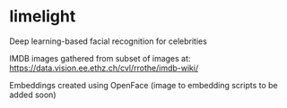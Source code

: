 # limelight
Deep learning-based facial recognition for celebrities

IMDB images gathered from subset of images at:
https://data.vision.ee.ethz.ch/cvl/rrothe/imdb-wiki/

Embeddings created using OpenFace (image to embedding scripts to be added soon)
